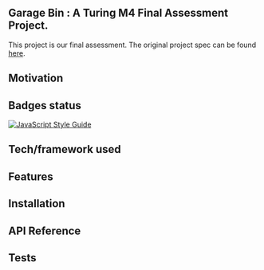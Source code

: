 ## Garage Bin : A Turing M4 Final Assessment Project.
This project is our final assessment. The original project spec can be found [here](https://gist.github.com/robbiejaeger/44d65ddb36419b7825708524e9b43df2).

## Motivation

## Badges status

[![JavaScript Style Guide](https://img.shields.io/badge/code_style-standard-brightgreen.svg)](https://standardjs.com)

## Tech/framework used

## Features

## Installation

## API Reference

## Tests
